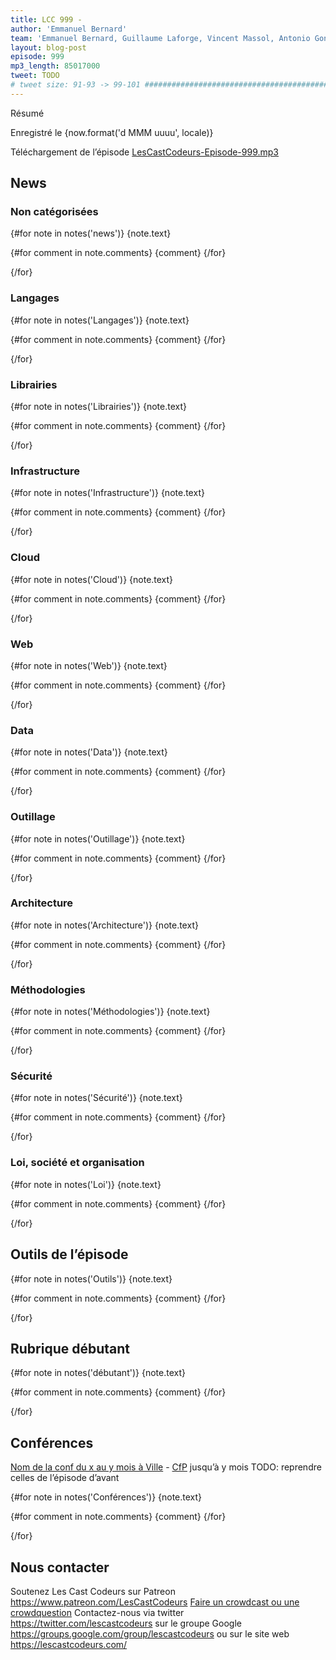 ```yaml
---
title: LCC 999 -
author: 'Emmanuel Bernard'
team: 'Emmanuel Bernard, Guillaume Laforge, Vincent Massol, Antonio Goncalves, Arnaud Héritier, Audrey Neveu'
layout: blog-post
episode: 999
mp3_length: 85017000
tweet: TODO
# tweet size: 91-93 -> 99-101 #######################################################################
---
```


Résumé

Enregistré le {now.format('d MMM uuuu', locale)}

Téléchargement de l’épisode [LesCastCodeurs-Episode-999.mp3](https://traffic.libsyn.com/lescastcodeurs/LesCastCodeurs-Episode-999.mp3)

## News

### Non catégorisées

{#for note in notes('news')}
{note.text}

{#for comment in note.comments}
{comment}
{/for}

{/for}

### Langages

{#for note in notes('Langages')}
{note.text}

{#for comment in note.comments}
{comment}
{/for}

{/for}

### Librairies

{#for note in notes('Librairies')}
{note.text}

{#for comment in note.comments}
{comment}
{/for}

{/for}

### Infrastructure

{#for note in notes('Infrastructure')}
{note.text}

{#for comment in note.comments}
{comment}
{/for}

{/for}

### Cloud

{#for note in notes('Cloud')}
{note.text}

{#for comment in note.comments}
{comment}
{/for}

{/for}

### Web

{#for note in notes('Web')}
{note.text}

{#for comment in note.comments}
{comment}
{/for}

{/for}

### Data

{#for note in notes('Data')}
{note.text}

{#for comment in note.comments}
{comment}
{/for}

{/for}

### Outillage

{#for note in notes('Outillage')}
{note.text}

{#for comment in note.comments}
{comment}
{/for}

{/for}

### Architecture

{#for note in notes('Architecture')}
{note.text}

{#for comment in note.comments}
{comment}
{/for}

{/for}

### Méthodologies

{#for note in notes('Méthodologies')}
{note.text}

{#for comment in note.comments}
{comment}
{/for}

{/for}

### Sécurité

{#for note in notes('Sécurité')}
{note.text}

{#for comment in note.comments}
{comment}
{/for}

{/for}

### Loi, société et organisation

{#for note in notes('Loi')}
{note.text}

{#for comment in note.comments}
{comment}
{/for}

{/for}

## Outils de l’épisode

{#for note in notes('Outils')}
{note.text}

{#for comment in note.comments}
{comment}
{/for}

{/for}

## Rubrique débutant

{#for note in notes('débutant')}
{note.text}

{#for comment in note.comments}
{comment}
{/for}

{/for}

## Conférences

[Nom de la conf du x au y mois à Ville]() - [CfP]() jusqu’à y mois
TODO: reprendre celles de l’épisode d’avant

{#for note in notes('Conférences')}
{note.text}

{#for comment in note.comments}
{comment}
{/for}

{/for}

## Nous contacter

Soutenez Les Cast Codeurs sur Patreon <https://www.patreon.com/LesCastCodeurs>
[Faire un crowdcast ou une crowdquestion](https://lescastcodeurs.com/crowdcasting/)
Contactez-nous via twitter <https://twitter.com/lescastcodeurs>
sur le groupe Google <https://groups.google.com/group/lescastcodeurs>
ou sur le site web <https://lescastcodeurs.com/>

<!-- vim: set spelllang=fr : -->
